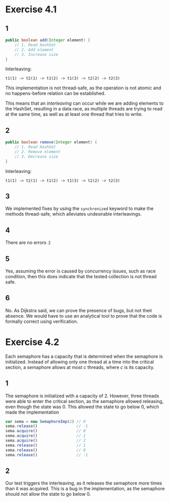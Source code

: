 # Exercise 4.1

## 1

```java
public boolean add(Integer element) {
    // 1. Read HashSet
    // 2. Add element
    // 3. Increase size
}
```

Interleaving:
```
t1(1) -> t2(1) -> t1(2) -> t1(3) -> t2(2) -> t2(3)
```


This implementation is not thread-safe, as the operation is not atomic and no happens-before relation can be established.

This means that an _interleaving_ can occur while we are adding elements to the HashSet, resulting in a data race, as multiple threads are trying to read at the same time, as well as at least one thread that tries to write.

## 2

```java
public boolean remove(Integer element) {
    // 1. Read HashSet
    // 2. Remove element
    // 3. Decrease size
}
```

Interleaving:
```
t1(1) -> t2(1) -> t1(2) -> t1(3) -> t2(2) -> t2(3)
```

## 3

We implemented fixes by using the `synchronized` keyword to make the methods thread-safe, which alleviates undesirable interleavings.

## 4

There are no errors :)

## 5

Yes, assuming the error is caused by concurrency issues, such as race condition, then this does indicate that the tested collection is not thread safe.

## 6

No. As Dijkstra said, we can prove the presence of bugs, but not their absence. We would have to use an analytical tool to prove that the code is formally correct using verification.

# Exercise 4.2

Each semaphore has a capacity that is determined when the semaphore is initialized. Instead of allowing only one thread at a time into the critical section, a semaphore allows at most $c$ threads, where $c$ is its capacity.


## 1

The semaphore is initialized with a capacity of 2.
However, three threads were able to enter the critical section, as the semaphore allowed releasing, even though the state was 0. This allowed the state to go below 0, which made the implementation


```js
var sema = new SemaphoreImp(2) // 0
sema.release()                 // -1
sema.acquire()                 // 0
sema.acquire()                 // 1
sema.acquire()                 // 2
sema.release()                 // 1
sema.release()                 // 0
sema.release()                 // -1
```

## 2

Our test triggers the interleaving, as it releases the semaphore more times than it was acquired. This is a bug in the implementation, as the semaphore should not allow the state to go below 0.
